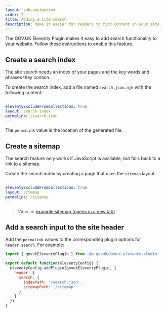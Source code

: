 ```yaml
---
layout: sub-navigation
order: 7
title: Adding a site search
description: Make it easier for readers to find content on your site.
---
```


The GOV.UK Eleventy Plugin makes it easy to add search functionality to your website. Follow these instructions to enable this feature.

## Create a search index

The site search needs an index of your pages and the key words and phrases they contain.

To create the search index, add a file named `search.json.njk` with the following content:

```yaml
---
eleventyExcludeFromCollections: true
layout: search-index
permalink: /search.json
---
```

The `permalink` value is the location of the generated file.

## Create a sitemap

The search feature only works if JavaScript is available, but falls back to a link to a sitemap.

Create the search index by creating a page that uses the `sitemap` layout:

```yaml
---
eleventyExcludeFromCollections: true
layout: sitemap
permalink: /sitemap
---
```

> View an <a href="/example/sitemap" target="_blank">example sitemap (opens in a new tab)</a>

## Add a search input to the site header

Add the `permalink` values to the corresponding plugin options for `header.search`. For example:

```js
import { govukEleventyPlugin } from '@x-govuk/govuk-eleventy-plugin'

export default function(eleventyConfig) {
  eleventyConfig.addPlugin(govukEleventyPlugin, {
    header: {
      search: {
        indexPath: '/search.json',
        sitemapPath: '/sitemap'
      }
    }
  })
}
```
